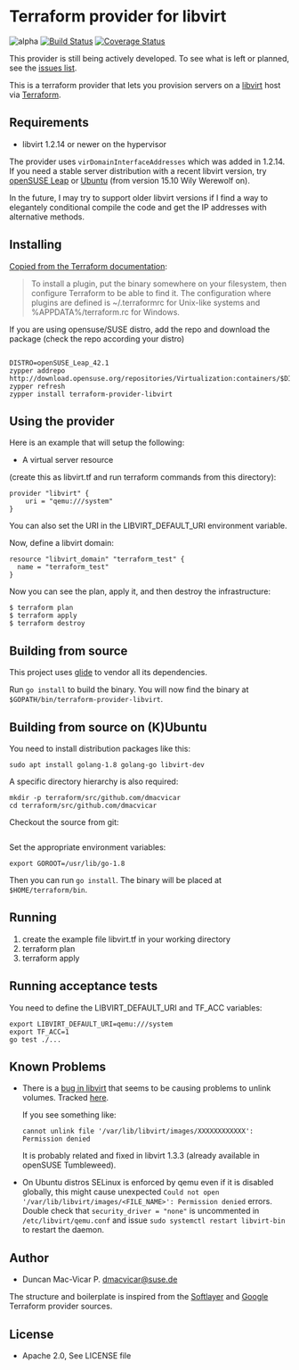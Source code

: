 # Terraform provider for libvirt

![alpha](https://img.shields.io/badge/stability%3F-beta-yellow.svg) [![Build Status](https://travis-ci.org/dmacvicar/terraform-provider-libvirt.svg?branch=master)](https://travis-ci.org/dmacvicar/terraform-provider-libvirt) [![Coverage Status](https://coveralls.io/repos/github/dmacvicar/terraform-provider-libvirt/badge.svg?branch=master)](https://coveralls.io/github/dmacvicar/terraform-provider-libvirt?branch=master)

This provider is still being actively developed. To see what is left or planned, see the [issues list](https://github.com/dmacvicar/terraform-provider-libvirt/issues).

This is a terraform provider that lets you provision
servers on a [libvirt](https://libvirt.org/) host via [Terraform](https://terraform.io/).

## Requirements

* libvirt 1.2.14 or newer on the hypervisor

The provider uses `virDomainInterfaceAddresses` which was added in 1.2.14. If you need a stable server distribution with a recent libvirt version, try [openSUSE Leap](https://www.opensuse.org/) or [Ubuntu](http://www.ubuntu.com/server) (from version 15.10 Wily Werewolf on).

In the future, I may try to support older libvirt versions if I find a way to elegantely conditional compile the code and get the IP addresses with alternative methods.

## Installing

[Copied from the Terraform documentation](https://www.terraform.io/docs/plugins/basics.html):
> To install a plugin, put the binary somewhere on your filesystem, then configure Terraform to be able to find it. The configuration where plugins are defined is ~/.terraformrc for Unix-like systems and %APPDATA%/terraform.rc for Windows.

If you are using opensuse/SUSE distro, add the repo and download the package (check the repo according your distro)

```console

DISTRO=openSUSE_Leap_42.1
zypper addrepo http://download.opensuse.org/repositories/Virtualization:containers/$DISTRO/Virtualization:containers.repo
zypper refresh
zypper install terraform-provider-libvirt

```

## Using the provider

Here is an example that will setup the following:

+ A virtual server resource

(create this as libvirt.tf and run terraform commands from this directory):
```hcl
provider "libvirt" {
    uri = "qemu:///system"
}
```

You can also set the URI in the LIBVIRT_DEFAULT_URI environment variable.

Now, define a libvirt domain:

```hcl
resource "libvirt_domain" "terraform_test" {
  name = "terraform_test"
}
```

Now you can see the plan, apply it, and then destroy the infrastructure:

```console
$ terraform plan
$ terraform apply
$ terraform destroy
```

## Building from source

This project uses [glide](https://github.com/Masterminds/glide) to vendor all its
dependencies.

Run `go install` to build the binary. You will now find the binary at
`$GOPATH/bin/terraform-provider-libvirt`.

## Building from source on (K)Ubuntu

You need to install distribution packages like this:

`sudo apt install golang-1.8 golang-go libvirt-dev`

A specific directory hierarchy is also required:

```cd $HOME
mkdir -p terraform/src/github.com/dmacvicar
cd terraform/src/github.com/dmacvicar
```

Checkout the source from git:

```git clone https://github.com/dmacvicar/terraform-provider-libvirt.git
```

Set the appropriate environment variables:

```export GOPATH=$HOME/terraform:/usr/share/gocode:/usr/share/go-1.8
export GOROOT=/usr/lib/go-1.8
```

Then you can run `go install`. The binary will be placed at
`$HOME/terraform/bin`.

## Running

1.  create the example file libvirt.tf in your working directory
2.  terraform plan
3.  terraform apply

## Running acceptance tests

You need to define the LIBVIRT_DEFAULT_URI and TF_ACC variables:

```console
export LIBVIRT_DEFAULT_URI=qemu:///system
export TF_ACC=1
go test ./...
```

## Known Problems

* There is a [bug in libvirt](https://bugzilla.redhat.com/show_bug.cgi?id=1293804) that seems to be causing
  problems to unlink volumes. Tracked [here](https://github.com/dmacvicar/terraform-provider-libvirt/issues/6).

  If you see something like:

  ```console
  cannot unlink file '/var/lib/libvirt/images/XXXXXXXXXXXX': Permission denied
  ```
  It is probably related and fixed in libvirt 1.3.3 (already available in openSUSE Tumbleweed).

* On Ubuntu distros SELinux is enforced by qemu even if it is disabled globally, this might cause unexpected `Could not open '/var/lib/libvirt/images/<FILE_NAME>': Permission denied` errors. Double check that `security_driver = "none"` is uncommented in `/etc/libvirt/qemu.conf` and issue `sudo systemctl restart libvirt-bin` to restart the daemon.

## Author

* Duncan Mac-Vicar P. <dmacvicar@suse.de>

The structure and boilerplate is inspired from the [Softlayer](https://github.com/finn-no/terraform-provider-softlayer) and [Google](https://github.com/hashicorp/terraform/tree/master/builtin/providers/google) Terraform provider sources.

## License

* Apache 2.0, See LICENSE file
